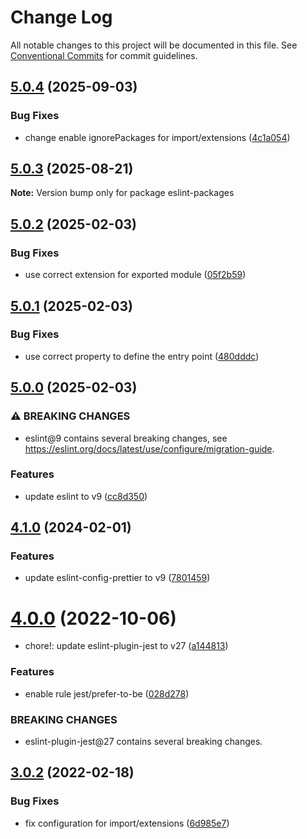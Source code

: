 # Change Log

All notable changes to this project will be documented in this file.
See [Conventional Commits](https://conventionalcommits.org) for commit guidelines.

## [5.0.4](https://github.com/bluecatengineering/eslint-packages/compare/v5.0.3...v5.0.4) (2025-09-03)

### Bug Fixes

- change enable ignorePackages for import/extensions ([4c1a054](https://github.com/bluecatengineering/eslint-packages/commit/4c1a0549d4a75861f1186f7487bbe777a30cb6c2))

## [5.0.3](https://github.com/bluecatengineering/eslint-packages/compare/v5.0.2...v5.0.3) (2025-08-21)

**Note:** Version bump only for package eslint-packages

## [5.0.2](https://github.com/bluecatengineering/eslint-packages/compare/v5.0.1...v5.0.2) (2025-02-03)

### Bug Fixes

- use correct extension for exported module ([05f2b59](https://github.com/bluecatengineering/eslint-packages/commit/05f2b594502642ca7d3b15be3c4c00ca2b2e7672))

## [5.0.1](https://github.com/bluecatengineering/eslint-packages/compare/v5.0.0...v5.0.1) (2025-02-03)

### Bug Fixes

- use correct property to define the entry point ([480dddc](https://github.com/bluecatengineering/eslint-packages/commit/480dddc06b627bff1ba42597d81978721cdfc1a0))

## [5.0.0](https://github.com/bluecatengineering/eslint-packages/compare/v4.1.0...v5.0.0) (2025-02-03)

### ⚠ BREAKING CHANGES

- eslint@9 contains several breaking changes,
  see https://eslint.org/docs/latest/use/configure/migration-guide.

### Features

- update eslint to v9 ([cc8d350](https://github.com/bluecatengineering/eslint-packages/commit/cc8d350ac06e7bde5fc3455a7e1aab364e890295))

## [4.1.0](https://github.com/bluecatengineering/eslint-packages/compare/v4.0.0...v4.1.0) (2024-02-01)

### Features

- update eslint-config-prettier to v9 ([7801459](https://github.com/bluecatengineering/eslint-packages/commit/78014591cc7943565a8e7890c6c18e5168aae468))

# [4.0.0](https://github.com/bluecatengineering/eslint-packages/compare/v3.0.2...v4.0.0) (2022-10-06)

- chore!: update eslint-plugin-jest to v27 ([a144813](https://github.com/bluecatengineering/eslint-packages/commit/a1448135e45c055ef97245008741650a78d7a5fd))

### Features

- enable rule jest/prefer-to-be ([028d278](https://github.com/bluecatengineering/eslint-packages/commit/028d278a0aa4fb3c7170a03aeb7a89aa428771cf))

### BREAKING CHANGES

- eslint-plugin-jest@27 contains several breaking changes.

## [3.0.2](https://github.com/bluecatengineering/eslint-packages/compare/v3.0.1...v3.0.2) (2022-02-18)

### Bug Fixes

- fix configuration for import/extensions ([6d985e7](https://github.com/bluecatengineering/eslint-packages/commit/6d985e7772c807e1decf7cd47bc2667971351c4e))
